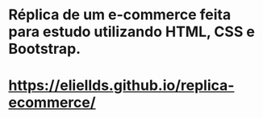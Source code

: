 # Réplica de um e-commerce feita para estudo utilizando HTML, CSS e Bootstrap.
###
# https://eliellds.github.io/replica-ecommerce/
